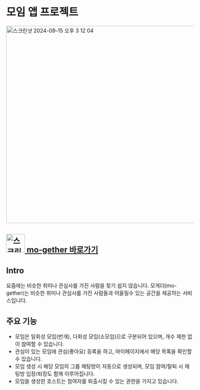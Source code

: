 <h1>모임 앱 프로젝트</h1>

<img width="530" alt="스크린샷 2024-09-15 오후 3 12 04" src="https://github.com/user-attachments/assets/eefd3cc3-2538-4fac-a838-46d76ce6fa84">

<h2><a href="https://mo-gether.site"><img width="50" height="50" alt="스크린샷 2024-09-15 오후 3 30 41" src="https://github.com/user-attachments/assets/678c7a8f-e811-45e4-b338-26cdac47b880"> mo-gether 바로가기</a></h2>

<h2>Intro</h2>
요즘에는 비슷한 취미나 관심사를 가진 사람을 찾기 쉽지 않습니다. 
모게더(mo-gether)는 비슷한 취미나 관심사를 가진 사람들과 어울릴수 있는 공간을 제공하는 서비스입니다.

<h2>주요 기능</h2>

- 모임은 일회성 모임(번개), 다회성 모임(소모임)으로 구분되어 있으며, 개수 제한 없이 참여할 수 있습니다.
- 관심이 있는 모임에 관심(좋아요) 등록을 하고, 마이페이지에서 해당 목록을 확인할 수 있습니다.
- 모임 생성 시 해당 모임의 그룹 채팅방이 자동으로 생성되며, 모임 참여/탈퇴 시 채팅방 입장/퇴장도 함께 이루어집니다.
- 모임을 생성한 호스트는 참여자를 퇴출시킬 수 있는 권한을 가지고 있습니다. 
